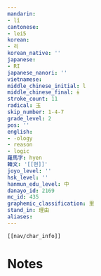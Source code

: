 ```yaml
---
mandarin:
- lǐ
cantonese:
- lei5
korean:
- 리
korean_native: ''
japanese:
- RI
japanese_nanori: ''
vietnamese:
middle_chinese_initial: l
middle_chinese_final: ɨ
stroke_count: 11
radical: 玉
skip_number: 1-4-7
grade_level: 2
pos: ''
english:
- -ology
- reason
- logic
羅馬字: hyen
韓文: '[[현]]'
joyo_level: ''
hsk_level: ''
hanmun_edu_level: 中
danayo_id: 2169
mc_id: 435
graphemic_classification: 里
stand_in: 理由
aliases:
---
```

```meta-bind-embed
[[nav/char_info]]
```

# Notes
